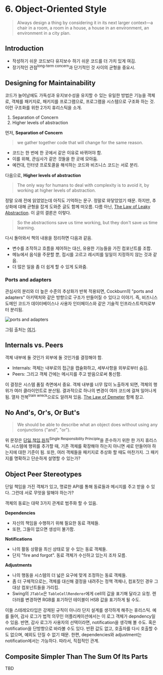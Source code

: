 # 6. Object-Oriented Style

> Always design a thing by considering it in its next larger context—a chair in a room, a room in a house, a house in an environment, an environment in a city plan.

## Introduction

- 작성하기 쉬운 코드보다 유지보수 하기 쉬운 코드를 더 가치 있게 여김.
- 장기적인 관점<sup>long-term concern</sup>과 단기적인 것 사이의 균형을 중요시.

## Designing for Maintainability

코드가 늘어남에도 가독성과 유지보수성을 유지할 수 있는 유일한 방법은 기능을 객체로, 객체를 패키지로, 패키지를 프로그램으로, 프로그램을 시스템으로 구조화 하는 것. 이런 구조화를 위한 2가지 휴리스틱을 소개.

1. Separation of Concern
2. Higher levels of abstraction

먼저, **Separation of Concern**

> we gather together code that will change for the same reason.

- 코드는 한 번에 한 곳에서 같은 이유로 바뀌어야 함.
- 이를 위해, 관심사가 같은 것들을 한 곳에 모아둠.
- 예컨대, 인터넷 프로토콜을 해석하는 코드와 비즈니스 코드는 서로 분리.

다음으로, **Higher levels of abstraction**

> The only way for humans to deal with complexity is to avoid it, by working at higher levels of abstraction.

정말 오래 전에 읽었었는데 아직도 기억하는 문구. 정말로 와닿았었기 때문. 하지만, 추상화에 대해 균형을 잡게 도와준 글도 함께 떠오름. 다름 아닌, [The Law of Leaky Abstraction](https://www.joelonsoftware.com/2002/11/11/the-law-of-leaky-abstractions/). 이 글의 결론은 이렇다.

> So the abstractions save us time working, but they don't save us time learning.

다시 돌아와서 책의 내용을 정리하면 다음과 같음.

- 변수를 조작하고 흐름을 제어하는 대신, 유용한 기능들을 가진 컴포넌트를 조합.
- 메뉴에서 음식을 주문할 뿐, 접시를 고르고 레시피를 일일이 지정하지 않는 것과 같음.
- 더 많은 일을 좀 더 쉽게 할 수 있게 도와줌.

### Ports and adapters

관심사의 분리와 더 높은 수준의 추상화가 반복 적용되면, Cockburn의 "ports and adapters" 아키텍처와 같은 방향으로 구조가 만들어질 수 있다고 이야기. 즉, 비즈니스 도메인 코드가 데이터베이스나 사용자 인터페이스와 같은 기술적 인프라스트럭처로부터 분리됨. 

![ports and adapters](http://www.natpryce.com/articles/images/ports-and-adapters-architecture.png)

그림 출처는 [여기](http://www.natpryce.com/articles/000772.html).

## Internals vs. Peers

객체 내부에 둘 것인가 외부에 둘 것인가를 결정해야 함.

- Internals: 객체는 내부로의 접근을 캡슐화하고, 세부사항을 외부로부터 숨김.
- Peers: 그리고 객체 간에는 메시지를 주고 받음으로써 통신함.

이 결정은 시스템 품질 측면에서 중요. 객체 내부를 너무 많이 노출하게 되면, 객체의 행위가 여러 클라이언트로 분산됨. 결과적으로 하나의 변경이 여러 코드에 걸쳐 일어나게 됨. 열차 전복<sup>train wreck</sup>으로도 알려져 있음. [The Law of Demeter](https://en.wikipedia.org/wiki/Law_of_Demeter) 함께 참고.

## No And's, Or's, Or But's

> We should be able to describe what an object does without using any conjunctions ("and", "or").

위 문장은 [단일 책임 원칙](https://en.wikipedia.org/wiki/Single_responsibility_principle)<sup>Single Responsibility Principle</sup>을 준수하기 위한 한 가지 휴리스틱. 시스템에 행위를 추가할 때, 기존 객체를 확장해야 하는지 아니면 새로 만들어야 하는지에 대한 기준이 됨. 또한, 여러 객체들을 패키지로 추상화 할 때도 마찬가지. 그 패키지를 명확하고 단순하게 설명할 수 있는가?

## Object Peer Stereotypes

단일 책임을 가진 객체가 있고, 명료한 API를 통해 동료들과 메시지를 주고 받을 수 있다. 그런데 서로 무엇을 말해야 하는가?

객체의 동료는 대략 3가지 관계로 범주화 할 수 있음.

**Dependencies**

- 자신의 책임을 수행하기 위해 필요한 동료 객체들.
- 또한, 그들이 없으면 생성이 불가함.

**Notifications**

- 나의 활동 상황을 최신 상태로 알 수 있는 동료 객체들.
- 단지 "fire and forgot". 동료 객체가 수신하고 있는지 조차 모름.

**Adjustments**

- 나의 행동을 시스템의 더 넓은 요구에 맞게 조정하는 동료 객체들.
- 좀 더 구체적으로는, 객체를 대신해 결정을 내려주는 정책 객체나, 컴포짓인 경우 그 대상 컴포넌트들을 가리킴.
- Swing의 `JTable`은 `TableCellRenderer`에게 cell의 값을 표기해 달라고 요청. 렌더러를 변경하면 RGB를 표기하던 테이블이 HSB 값을 표기하게 될 수도.

이들 스테레오타입은 강제된 규칙이 아니라 단지 설계를 생각하게 해주는 휴리스틱. 예를 들어, 감사 로그가 법적 의무인 어플리케이션에서는 이 로그 객체가 depndency일 수 있음. 반면, 감사 로그가 사용자의 선택이라면, notification을 생각해 볼 수도. 혹은 notification을 단방향으로 바라볼 수도 있다. 반환 값도 없고, 호출자를 다시 호출할 수도 없으며, 예외도 던질 수 없기 때문. 한편, dependencies와 adjustment는 notification에서는 가능하다. 따라서, 직접적인 관계.

## Composite Simpler Than The Sum Of Its Parts

TBD















